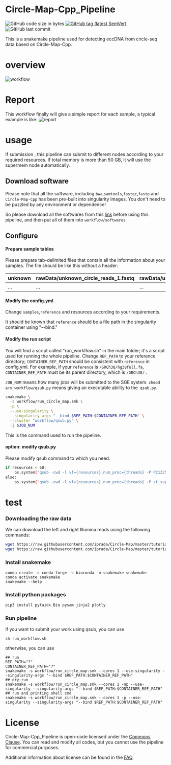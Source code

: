 # Circle-Map-Cpp_Pipeline
![GitHub code size in bytes](https://img.shields.io/github/languages/code-size/panxiaoguang/Circle-Map-Cpp_Pipeline)
[![GitHub tag (latest SemVer)](https://img.shields.io/github/v/tag/panxiaoguang/Circle-Map-Cpp_Pipeline)](https://github.com/panxiaoguang/Circle-Map-Cpp_Pipeline/releases)
![GitHub last commit](https://img.shields.io/github/last-commit/panxiaoguang/Circle-Map-Cpp_Pipeline)


This is a snakemake pipeline used for detecting eccDNA from circle-seq data based on Circle-Map-Cpp.
# overview
![workflow](https://github.com/panxiaoguang/Circle-Map-Cpp_Pipeline/blob/main/myWorkFlow.png)
# Report
This workflow finally will give a simple report for each sample, a typical example is like:
![report](https://github.com/panxiaoguang/Circle-Map-Cpp_Pipeline/blob/main/exampleReport.png)
# usage
If submission , this pipeline can submit to different nodes according to your required resources. If total memory is more than 50 GB, it will use the supermem node automatically.

## Download software
Please note that all the software, including `bwa`,`samtools`,`fastqc`,`fastp` and `Circle-Map-Cpp` has been pre-built into singularity images. You don't need to be puzzled by any environment or dependence!

So please download all the softwares from this [link](https://bgitech-my.sharepoint.com/:f:/g/personal/panxiaoguang_genomics_cn/EgR6UVyGBPpBqZ4Rw8pkeYkBMno6UiRg1UTmSxDc4om6jg?e=mAbytU) before using this pipeline, and then 
put all of them into `workflow/softwares`

## Configure 

#### Prepare sample tables 

Please prepare tab-delimited files that contain all the information about your samples. The file should be like this without a header:

|  unknown |  rawData/unknown_circle_reads_1.fastq |  rawData/unknown_circle_reads_2.fastq |
| ------------ | ------------ | ------------ |
|  ... | ...  |  ... |

#### Modify the config.yml

Change `samples`,`reference` and resources according to your requirements.

It should be known that `reference` should be a file path in the singularity container using "--bind."

#### Modify the run script

You will find a script called "run_workflow.sh" in the main folder; it's a script used for running the whole pipeline. Change `REF_PATH` to your reference directory; `CONTAINER_REF_PATH` should be consistent with
`reference` in config.yml. For example, if your `reference` is `/GRCh38/hg38full.fa`, `CONTAINER_REF_PATH` must be its parent directory, which is `/GRCh38/` .

`JOB_NUM` means how many jobs will be submitted to the SGE system.
`chmod a+x workflow/qsub.py` means giving an executable ability to the` qsub.py`.

```bash
snakemake \
  -s workflow/run_circle_map.smk \
  -p \
  --use-singularity \
  --singularity-args "--bind $REF_PATH:$CONTAINER_REF_PATH" \
  --cluster "workflow/qsub.py" \
  -j $JOB_NUM
  ```
  
This is the command used to run the pipeline.

#### option: modify qsub.py

Please modify qsub command to which you need.

```bash
if resources < 50:
    os.system("qsub -cwd -l vf={resources},num_proc={threads} -P P21Z25400N0107 -q st.q {script}".format(resources = resources, threads=threads, script=jobscript))
else:
    os.system("qsub -cwd -l vf={resources},num_proc={threads} -P st_supermem -q st_supermem.q {script}".format(resources = resources, threads=threads, script=jobscript))
```

# test

### Downloading the raw data

We can download the left and right Illumina reads using the following commands:

```bash
wget https://raw.githubusercontent.com/iprada/Circle-Map/master/tutorial/unknown_circle_reads_1.fastq
wget https://raw.githubusercontent.com/iprada/Circle-Map/master/tutorial/unknown_circle_reads_2.fastq
```
### Install snakemake

```
conda create -c conda-forge -c bioconda -n snakemake snakemake
conda activate snakemake
snakemake --help
```
### Install python packages

```bash
pip3 install pyfaidx Bio pysam jinja2 plotly
```

### Run pipeline

If you want to submit your work using qsub, you can use 

```
sh run_workflow.sh
```
otherwise, you can use

```
## run
REF_PATH="?"
CONTAINER_REF_PATH="?"
snakemake -s workflow/run_circle_map.smk --cores 1 --use-singularity --singularity-args "--bind $REF_PATH:$CONTAINER_REF_PATH"
## dry-run
snakemake -s workflow/run_circle_map.smk --cores 1 -np --use-singularity --singularity-args "--bind $REF_PATH:$CONTAINER_REF_PATH"
## run and printing shell cmd
snakemake -s workflow/run_circle_map.smk --cores 1 -p --use-singularity --singularity-args "--bind $REF_PATH:$CONTAINER_REF_PATH"
```
# License

Circle-Map-Cpp_Pipeline is open-code licensed under the [Commons Clause](LICENSE.md). You can read and modify all codes, but you cannot use the pipeline for commercial purposes.

Additional information about license can be found in the [FAQ](https://commonsclause.com/).
